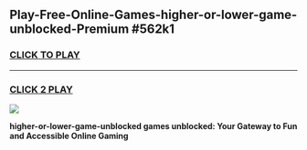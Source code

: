 
## Play-Free-Online-Games-higher-or-lower-game-unblocked-Premium #562k1
<h3>
<a href="https://premium.freeplayer.one?title=higher-or-lower-game-unblocked&ref=8M">CLICK TO PLAY</a></h3>
<hr>

<h3>
<a href="https://premium.freeplayer.one?title=higher-or-lower-game-unblocked&ref=8M">CLICK 2 PLAY</a>
  
</h3>

<a href="https://premium.freeplayer.one?title=higher-or-lower-game-unblocked&ref=8M"><img src="https://clearcache.store/games.png"></a>


**higher-or-lower-game-unblocked games unblocked: Your Gateway to Fun and Accessible Online Gaming**
